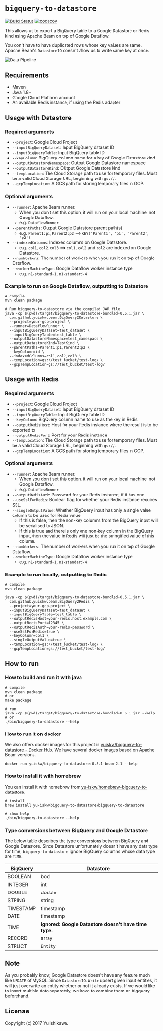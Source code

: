 # `bigquery-to-datastore`

[![Build Status](https://travis-ci.org/yu-iskw/bigquery-to-datastore.svg?branch=master)](https://travis-ci.org/yu-iskw/bigquery-to-datastore)
[![codecov](https://codecov.io/gh/yu-iskw/bigquery-to-datastore/branch/master/graph/badge.svg)](https://codecov.io/gh/yu-iskw/bigquery-to-datastore)

This allows us to export a BigQuery table to a Google Datastore or Redis kind using Apache Beam on top of Google Dataflow.

You don't have to have duplicated rows whose key values are same.
Apache Beam's `DatastoreIO` doesn't allow us to write same key at once.

![Data Pipeline](./docs/flow.png)

## Requirements

- Maven
- Java 1.8+
- Google Cloud Platform account
- An available Redis instance, if using the Redis adapter

## Usage with Datastore

### Required arguments
- `--project`: Google Cloud Project
- `--inputBigQueryDataset`: Input BigQuery dataset ID
- `--inputBigQueryTable`: Input BigQuery table ID
- `--keyColumn`: BigQuery column name for a key of Google Datastore kind
- `--outputDatastoreNamespace`: Output Google Datastore namespace
- `--outputDatastoreKind`: OUtput Google Datastore kind
- `--tempLocation`: The Cloud Storage path to use for temporary files. Must be a valid Cloud Storage URL, beginning with `gs://`.
- `--gcpTempLocation`: A GCS path for storing temporary files in GCP.

### Optional arguments
- `--runner`: Apache Beam runner.
  - When you don't set this option, it will run on your local machine, not Google Dataflow.
  - e.g. `DataflowRunner`
- `--parentPaths`: Output Google Datastore parent path(s)
  - e.g. `Parent1:p1,Parent2:p2` ==> `KEY('Parent1', 'p1', 'Parent2', 'p2')`
- `--indexedColumns`: Indexed columns on Google Datastore.
  - e.g. `col1,col2,col3` ==> `col1`, `col2` and `col2` are indexed on Google Datastore.
- `--numWorkers`: The number of workers when you run it on top of Google Dataflow.
- `--workerMachineType`: Google Dataflow worker instance type
  - e.g. `n1-standard-1`, `n1-standard-4`

### Example to run on Google Dataflow, outputting to Datastore
```
# compile
mvn clean package

# Run bigquery-to-datastore via the compiled JAR file
java -cp $(pwd)/target/bigquery-to-datastore-bundled-0.5.1.jar \
  com.github.yuiskw.beam.BigQuery2Datastore \
  --project=your-gcp-project \
  --runner=DataflowRunner \
  --inputBigQueryDataset=test_dataset \
  --inputBigQueryTable=test_table \
  --outputDatastoreNamespace=test_namespace \
  --outputDatastoreKind=TestKind \
  --parentPaths=Parent1:p1,Parent2:p2 \
  --keyColumn=id \
  --indexedColumns=col1,col2,col3 \
  --tempLocation=gs://test_bucket/test-log/ \
  --gcpTempLocation=gs://test_bucket/test-log/
```

## Usage with Redis

### Required arguments
- `--project`: Google Cloud Project
- `--inputBigQueryDataset`: Input BigQuery dataset ID
- `--inputBigQueryTable`: Input BigQuery table ID
- `--keyColumn`: BigQuery column name to use as the key in Redis
- `--outputRedisHost`: Host for your Redis instance where the result is to be exported to
- `--outputRedisPort`: Port for your Redis instance
- `--tempLocation`: The Cloud Storage path to use for temporary files. Must be a valid Cloud Storage URL, beginning with `gs://`.
- `--gcpTempLocation`: A GCS path for storing temporary files in GCP.

### Optional arguments
- `--runner`: Apache Beam runner.
  - When you don't set this option, it will run on your local machine, not Google Dataflow.
  - e.g. `DataflowRunner`
- `--outputRedisAuth`: Password for your Redis instance, if it has one
- `--useSslForRedis`: Boolean flag for whether your Redis instance requires SSL.
- `--singleOutputValue`: Whether BigQuery input has only a single value column to be used for Redis value
  - If this is false, then the non-key columns from the BigQuery input will be serialised to JSON.
  - If this is true and there is only one non-key column in the BigQuery input, then the value in Redis will just be the stringified value of this column.
- `--numWorkers`: The number of workers when you run it on top of Google Dataflow.
- `--workerMachineType`: Google Dataflow worker instance type
  - e.g. `n1-standard-1`, `n1-standard-4`

### Example to run locally, outputting to Redis
```
# compile
mvn clean package

java -cp $(pwd)/target/bigquery-to-datastore-bundled-0.5.1.jar \
  com.github.yuiskw.beam.BigQuery2Redis \
  --project=your-gcp-project \
  --inputBigQueryDataset=test_dataset \
  --inputBigQueryTable=test_table \
  --outputRedisHost=your-redis.host.example.com \
  --outputRedisPort=12345 \
  --outputRedisAuth=your-redis-password \
  --useSslForRedis=true \
  --keyColumn=col1 \
  --singleOutputValue=true \
  --tempLocation=gs://test_bucket/test-log/ \
  --gcpTempLocation=gs://test_bucket/test-log/
```

## How to run

### How to build and run it with java
```
# compile
mvn clean package
# or
make package

# run
java -cp $(pwd)/target/bigquery-to-datastore-bundled-0.5.1.jar --help
# or
./bin/bigquery-to-datastore --help
```

### How to run it on docker
We also offers docker images for this project in [yuiskw/bigquery\-to\-datastore \- Docker Hub](https://hub.docker.com/r/yuiskw/bigquery-to-datastore/).
We have several docker images based on Apache Beam versions.
```
docker run yuiskw/bigquery-to-datastore:0.5.1-beam-2.1 --help
```

### How to install it with homebrew
You can install it with homebrew from [yu-iskw/homebrew-bigquery-to-datastore](https://github.com/yu-iskw/homebrew-bigquery-to-datastore).
```
# install
brew install yu-iskw/bigquery-to-datastore/bigquery-to-datastore

# show help
./bin/bigquery-to-datastore --help
```

### Type conversions between BigQuery and Google Datastore
The below table describes the type conversions between BigQuery and Google Datastore.
Since Datastore unfortunately doesn't have any data type for time, `bigquery-to-datastore` ignore BigQuery columns whose data type are `TIME`.


| BigQuery | Datastore |
|---|---|
| BOOLEAN  | bool  |
| INTEGER  | int |
| DOUBLE  | double  |
| STRING  | string  |
| TIMESTAMP  | timestamp  |
| DATE  | timestamp  |
| TIME  | **ignored: Google Datastore doesn't have time type.**  |
| RECORD  | array  |
| STRUCT  | `Entity`  |

## Note
As you probably know, Google Datastore doesn't have any feature much like `UPDATE` of MySQL.
Since `DatastoreIO.Write` upsert given input entities, it will just overwrite an entity whether or not it already exists.
If we would like to insert multiple data separately, we have to combine them on bigquery beforehand.

## License
Copyright (c) 2017 Yu Ishikawa.
